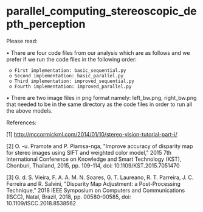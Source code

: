 # parallel_computing_stereoscopic_depth_perception
Please read:

• There are four code files from our analysis which are as follows and we prefer if we run the code files in the following order:

     o First implementation: basic_sequential.py
     o Second implementation: basic_parallel.py
     o Third implementation: improved_sequential.py
     o Fourth implementation: improved_parallel.py
     
• There are two image files in png format namely: left_bw.png, right_bw.png that needed to be in the same directory as the code files in order to run all the above models.

References:

[1] http://mccormickml.com/2014/01/10/stereo-vision-tutorial-part-i/

[2] O. -u. Pramote and P. Piamsa-nga, "Improve accuracy of disparity map for stereo images using SIFT and weighted color model," 2015 7th International Conference on Knowledge and Smart Technology (KST), Chonburi, Thailand, 2015, pp. 109-114, doi: 10.1109/KST.2015.7051470

[3] G. d. S. Vieira, F. A. A. M. N. Soares, G. T. Laureano, R. T. Parreira, J. C. Ferreira and R. Salvini, "Disparity Map Adjustment: a Post-Processing Technique," 2018 IEEE Symposium on Computers and Communications (ISCC), Natal, Brazil, 2018, pp. 00580-00585, doi: 10.1109/ISCC.2018.8538562
